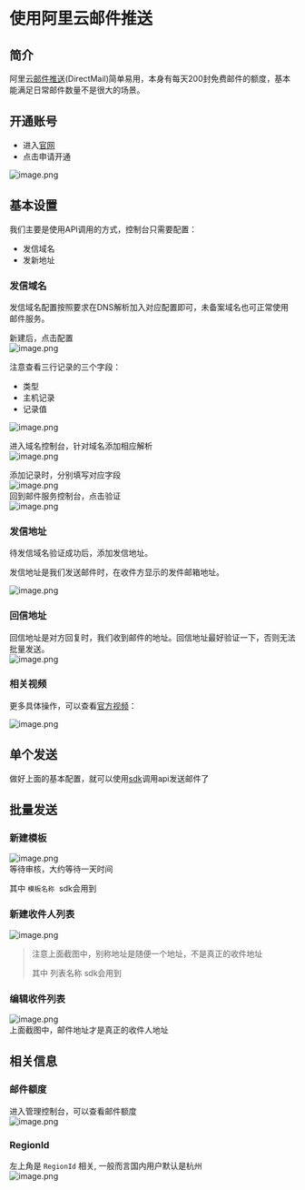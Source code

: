 # 使用阿里云邮件推送

<a name="JTsJC"></a>
## 简介
阿里云[邮件推送](https://www.aliyun.com/product/directmail)(DirectMail)简单易用，本身有每天200封免费邮件的额度，基本能满足日常邮件数量不是很大的场景。

<a name="KNla8"></a>
## 开通账号

- 进入[官网](https://www.aliyun.com/product/directmail)
- 点击申请开通

![image.png](https://cdn.nlark.com/yuque/0/2019/png/160590/1561357380014-b375a4f9-3435-41e2-9e3d-c37aaaec5947.png#align=left&display=inline&height=314&name=image.png&originHeight=628&originWidth=1510&size=349243&status=done&width=755)

<a name="MfeL6"></a>
## 基本设置
我们主要是使用API调用的方式，控制台只需要配置：

- 发信域名
- 发新地址

<a name="1iB9o"></a>
### 发信域名
发信域名配置按照要求在DNS解析加入对应配置即可，未备案域名也可正常使用邮件服务。

新建后，点击配置<br />![image.png](https://cdn.nlark.com/yuque/0/2019/png/160590/1561610634119-d2198302-524b-4669-ae4a-01bb0408685f.png#align=left&display=inline&height=229&name=image.png&originHeight=458&originWidth=2530&size=200978&status=done&width=1265)

注意查看三行记录的三个字段：

- 类型
- 主机记录
- 记录值

![image.png](https://cdn.nlark.com/yuque/0/2019/png/160590/1561610708216-22936ee9-77e5-495a-bbc7-cdf8abce4b28.png#align=left&display=inline&height=468&name=image.png&originHeight=936&originWidth=1824&size=332059&status=done&width=912)

进入域名控制台，针对域名添加相应解析<br />![image.png](https://cdn.nlark.com/yuque/0/2019/png/160590/1561610924873-83bc30ab-5e0e-4335-b8a4-86eaf6e53eb8.png#align=left&display=inline&height=415&name=image.png&originHeight=830&originWidth=2542&size=528204&status=done&width=1271)

添加记录时，分别填写对应字段<br />![image.png](https://cdn.nlark.com/yuque/0/2019/png/160590/1561611022102-f9685dff-2a11-4010-9571-cf6a891a44c7.png#align=left&display=inline&height=523&name=image.png&originHeight=1046&originWidth=1300&size=162965&status=done&width=650)<br />回到邮件服务控制台，点击验证<br />![image.png](https://cdn.nlark.com/yuque/0/2019/png/160590/1561611122220-3fa7b826-6ef4-408e-9838-02248fb774a9.png#align=left&display=inline&height=216&name=image.png&originHeight=432&originWidth=2540&size=198719&status=done&width=1270)
<a name="P0YbC"></a>
### 发信地址
待发信域名验证成功后，添加发信地址。

发信地址是我们发送邮件时，在收件方显示的发件邮箱地址。

![image.png](https://cdn.nlark.com/yuque/0/2019/png/160590/1561952869494-b914312a-5ce5-4550-8927-421e0486bc19.png#align=left&display=inline&height=530&name=image.png&originHeight=1060&originWidth=1172&size=230302&status=done&width=586)
<a name="Fhhs2"></a>
### 回信地址
回信地址是对方回复时，我们收到邮件的地址。回信地址最好验证一下，否则无法批量发送。<br />![image.png](https://cdn.nlark.com/yuque/0/2019/png/160590/1561954231927-f11e0e88-ec5b-4492-ab58-49505db81bc9.png#align=left&display=inline&height=214&name=image.png&originHeight=428&originWidth=2166&size=204330&status=done&width=1083)


<a name="uEm9L"></a>
### 相关视频
更多具体操作，可以查看[官方视频](https://www.aliyun.com/product/directmail?spm=a2c4g.11174283.2.1.54025e7aK130Q1)：

![image.png](https://cdn.nlark.com/yuque/0/2019/png/160590/1561610184019-a3853fea-6ec8-49a1-9fe1-5e39ae7e0918.png#align=left&display=inline&height=377&name=image.png&originHeight=754&originWidth=2186&size=222061&status=done&width=1093)<br />

<a name="gWD4t"></a>
## 单个发送
做好上面的基本配置，就可以使用[sdk](https://github.com/FEMessage/direct-mail)调用api发送邮件了

<a name="UeAKt"></a>
## 批量发送
<a name="hyi9c"></a>
### 新建模板
![image.png](https://cdn.nlark.com/yuque/0/2019/png/197447/1561541082898-9375d394-647a-4264-91a3-a69668726857.png#align=left&display=inline&height=148&name=image.png&originHeight=326&originWidth=1184&size=30835&status=done&width=538.1818065170417)<br />等待审核，大约等待一天时间

其中 `模板名称`  sdk会用到

<a name="GnbBo"></a>
### 新建收件人列表
![image.png](https://cdn.nlark.com/yuque/0/2019/png/197447/1561541263168-2cc69598-1427-4564-aa1a-81550a404eb8.png#align=left&display=inline&height=344&name=image.png&originHeight=756&originWidth=1182&size=74551&status=done&width=537.2727156276547)
> 注意上面截图中，别称地址是随便一个地址，不是真正的收件地址
> 
> 其中 列表名称 sdk会用到

<a name="siYRG"></a>
### 编辑收件列表
![image.png](https://cdn.nlark.com/yuque/0/2019/png/197447/1561541492665-65704ad1-4f56-4919-b8de-eb5e6057e4f7.png#align=left&display=inline&height=245&name=image.png&originHeight=538&originWidth=1154&size=53964&status=done&width=524.5454431762382)<br />上面截图中，邮件地址才是真正的收件人地址

<a name="3PM9i"></a>
## 相关信息
<a name="EjMz0"></a>
### 邮件额度
进入管理控制台，可以查看邮件额度<br />![image.png](https://cdn.nlark.com/yuque/0/2019/png/160590/1561357438700-293f300a-7604-490d-be6d-05cfd3c7c812.png#align=left&display=inline&height=535&name=image.png&originHeight=1070&originWidth=2300&size=464499&status=done&width=1150)

<a name="QvZ6H"></a>
### RegionId
左上角是 `RegionId` 相关, 一般而言国内用户默认是杭州<br />![image.png](https://cdn.nlark.com/yuque/0/2019/png/160590/1561365305843-64cd6f50-98f4-46c7-94a4-a3d28f08da30.png#align=left&display=inline&height=469&name=image.png&originHeight=938&originWidth=1590&size=365508&status=done&width=795)

